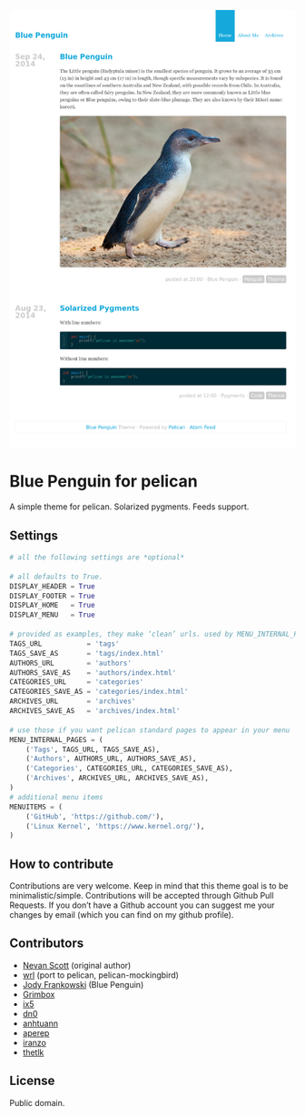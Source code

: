 ![screenshot](screenshot.png)

# Blue Penguin for pelican
A simple theme for pelican. Solarized pygments. Feeds support.

## Settings
```python
# all the following settings are *optional*

# all defaults to True.
DISPLAY_HEADER = True
DISPLAY_FOOTER = True
DISPLAY_HOME   = True
DISPLAY_MENU   = True

# provided as examples, they make ‘clean’ urls. used by MENU_INTERNAL_PAGES.
TAGS_URL           = 'tags'
TAGS_SAVE_AS       = 'tags/index.html'
AUTHORS_URL        = 'authors'
AUTHORS_SAVE_AS    = 'authors/index.html'
CATEGORIES_URL     = 'categories'
CATEGORIES_SAVE_AS = 'categories/index.html'
ARCHIVES_URL       = 'archives'
ARCHIVES_SAVE_AS   = 'archives/index.html'

# use those if you want pelican standard pages to appear in your menu
MENU_INTERNAL_PAGES = (
    ('Tags', TAGS_URL, TAGS_SAVE_AS),
    ('Authors', AUTHORS_URL, AUTHORS_SAVE_AS),
    ('Categories', CATEGORIES_URL, CATEGORIES_SAVE_AS),
    ('Archives', ARCHIVES_URL, ARCHIVES_SAVE_AS),
)
# additional menu items
MENUITEMS = (
    ('GitHub', 'https://github.com/'),
    ('Linux Kernel', 'https://www.kernel.org/'),
)
```

## How to contribute
Contributions are very welcome. Keep in mind that this theme goal is to be
minimalistic/simple. Contributions will be accepted through Github Pull
Requests. If you don’t have a Github account you can suggest me your
changes by email (which you can find on my github profile).

## Contributors
* [Nevan Scott](https://github.com/nevanscott/Mockingbird) (original author)
* [wrl](http://github.com/wrl) (port to pelican, pelican-mockingbird)
* [Jody Frankowski](http://github.com/jody-frankowski) (Blue Penguin)
* [Grimbox](https://github.com/Grimbox)
* [ix5](https://github.com/ix5)
* [dn0](https://github.com/dn0)
* [anhtuann](https://github.com/anhtuann)
* [aperep](https://github.com/aperep)
* [iranzo](https://github.com/iranzo)
* [thetlk](https://github.com/thetlk)

## License
Public domain.

